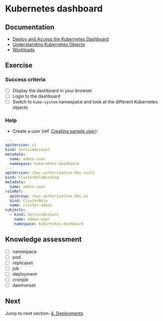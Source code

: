 # Kubernetes dashboard

## Documentation

- [Deploy and Access the Kubernetes Dashboard](https://kubernetes.io/docs/tasks/access-application-cluster/web-ui-dashboard/)
- [Understanding Kubernetes Objects](https://kubernetes.io/docs/concepts/overview/working-with-objects/kubernetes-objects/)
- [Workloads](https://kubernetes.io/docs/concepts/workloads/)

## Exercise

### Success criteria

- [ ] Display the dashboard in your browser
- [ ] Login to the dashboard
- [ ] Switch to `kube-system` namespace and look at the different Kubernetes objects

### Help

- Create a user (ref. [Creating sample user](https://github.com/kubernetes/dashboard/blob/master/docs/user/access-control/creating-sample-user.md)):

```yaml title="dashboard-adminuser.yaml"
---
apiVersion: v1
kind: ServiceAccount
metadata:
  name: admin-user
  namespace: kubernetes-dashboard
---
apiVersion: rbac.authorization.k8s.io/v1
kind: ClusterRoleBinding
metadata:
  name: admin-user
roleRef:
  apiGroup: rbac.authorization.k8s.io
  kind: ClusterRole
  name: cluster-admin
subjects:
  - kind: ServiceAccount
    name: admin-user
    namespace: kubernetes-dashboard
```

## Knowledge assessment

- [ ] namespace
- [ ] pod
- [ ] replicaset
- [ ] job
- [ ] deployment
- [ ] cronjob
- [ ] daemonset

## Next

Jump to next section: [4. Deployments](4-deployments.md)
